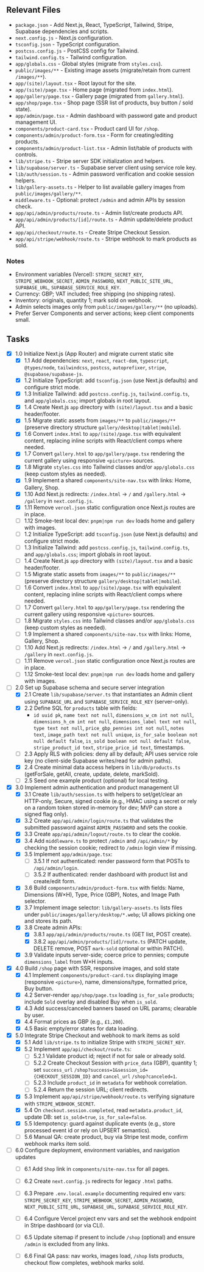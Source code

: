 ## Relevant Files

- `package.json` - Add Next.js, React, TypeScript, Tailwind, Stripe, Supabase dependencies and scripts.
- `next.config.js` - Next.js configuration.
- `tsconfig.json` - TypeScript configuration.
- `postcss.config.js` - PostCSS config for Tailwind.
- `tailwind.config.ts` - Tailwind configuration.
- `app/globals.css` - Global styles (migrate from `styles.css`).
- `public/images/**` - Existing image assets (migrate/retain from current `/images/**`).
- `app/(site)/layout.tsx` - Root layout for the site.
- `app/(site)/page.tsx` - Home page (migrated from `index.html`).
- `app/gallery/page.tsx` - Gallery page (migrated from `gallery.html`).
- `app/shop/page.tsx` - Shop page (SSR list of products, buy button / sold state).
- `app/admin/page.tsx` - Admin dashboard with password gate and product management UI.
- `components/product-card.tsx` - Product card UI for `/shop`.
- `components/admin/product-form.tsx` - Form for creating/editing products.
- `components/admin/product-list.tsx` - Admin list/table of products with controls.
- `lib/stripe.ts` - Stripe server SDK initialization and helpers.
- `lib/supabase/server.ts` - Supabase server client using service role key.
- `lib/auth/session.ts` - Admin password verification and cookie session helpers.
- `lib/gallery-assets.ts` - Helper to list available gallery images from `public/images/gallery/**`.
- `middleware.ts` - Optional: protect `/admin` and admin APIs by session check.
- `app/api/admin/products/route.ts` - Admin list/create products API.
- `app/api/admin/products/[id]/route.ts` - Admin update/delete product API.
- `app/api/checkout/route.ts` - Create Stripe Checkout Session.
- `app/api/stripe/webhook/route.ts` - Stripe webhook to mark products as sold.

### Notes

- Environment variables (Vercel): `STRIPE_SECRET_KEY`, `STRIPE_WEBHOOK_SECRET`, `ADMIN_PASSWORD`, `NEXT_PUBLIC_SITE_URL`, `SUPABASE_URL`, `SUPABASE_SERVICE_ROLE_KEY`.
- Currency: GBP; VAT included; free shipping (no shipping rates).
- Inventory: originals, quantity 1; mark sold on webhook.
- Admin selects images only from `public/images/gallery/**` (no uploads).
- Prefer Server Components and server actions; keep client components small.

## Tasks

- [x] 1.0 Initialize Next.js (App Router) and migrate current static site
  - [x] 1.1 Add dependencies: `next`, `react`, `react-dom`, `typescript`, `@types/node`, `tailwindcss`, `postcss`, `autoprefixer`, `stripe`, `@supabase/supabase-js`.
  - [x] 1.2 Initialize TypeScript: add `tsconfig.json` (use Next.js defaults) and configure strict mode.
  - [x] 1.3 Initialize Tailwind: add `postcss.config.js`, `tailwind.config.ts`, and `app/globals.css`; import globals in root layout.
  - [x] 1.4 Create Next.js `app` directory with `(site)/layout.tsx` and a basic header/footer.
  - [x] 1.5 Migrate static assets from `images/**` to `public/images/**` (preserve directory structure `gallery/desktop|tablet|mobile`).
  - [x] 1.6 Convert `index.html` to `app/(site)/page.tsx` with equivalent content, replacing inline scripts with React/client comps where needed.
  - [x] 1.7 Convert `gallery.html` to `app/gallery/page.tsx` rendering the current gallery using responsive `<picture>` sources.
  - [x] 1.8 Migrate `styles.css` into Tailwind classes and/or `app/globals.css` (keep custom styles as needed).
  - [x] 1.9 Implement a shared `components/site-nav.tsx` with links: Home, Gallery, Shop.
  - [x] 1.10 Add Next.js redirects: `/index.html` -> `/` and `/gallery.html` -> `/gallery` in `next.config.js`.
  - [x] 1.11 Remove `vercel.json` static configuration once Next.js routes are in place.
  - [ ] 1.12 Smoke-test local dev: `pnpm|npm run dev` loads home and gallery with images.
  - [ ] 1.2 Initialize TypeScript: add `tsconfig.json` (use Next.js defaults) and configure strict mode.
  - [ ] 1.3 Initialize Tailwind: add `postcss.config.js`, `tailwind.config.ts`, and `app/globals.css`; import globals in root layout.
  - [ ] 1.4 Create Next.js `app` directory with `(site)/layout.tsx` and a basic header/footer.
  - [ ] 1.5 Migrate static assets from `images/**` to `public/images/**` (preserve directory structure `gallery/desktop|tablet|mobile`).
  - [ ] 1.6 Convert `index.html` to `app/(site)/page.tsx` with equivalent content, replacing inline scripts with React/client comps where needed.
  - [ ] 1.7 Convert `gallery.html` to `app/gallery/page.tsx` rendering the current gallery using responsive `<picture>` sources.
  - [ ] 1.8 Migrate `styles.css` into Tailwind classes and/or `app/globals.css` (keep custom styles as needed).
  - [ ] 1.9 Implement a shared `components/site-nav.tsx` with links: Home, Gallery, Shop.
  - [ ] 1.10 Add Next.js redirects: `/index.html` -> `/` and `/gallery.html` -> `/gallery` in `next.config.js`.
  - [ ] 1.11 Remove `vercel.json` static configuration once Next.js routes are in place.
  - [ ] 1.12 Smoke-test local dev: `pnpm|npm run dev` loads home and gallery with images.

- [ ] 2.0 Set up Supabase schema and secure server integration
  - [x] 2.1 Create `lib/supabase/server.ts` that instantiates an Admin client using `SUPABASE_URL` and `SUPABASE_SERVICE_ROLE_KEY` (server-only).
  - [x] 2.2 Define SQL for `products` table with fields:
    - `id uuid pk`, `name text not null`, `dimensions_w_cm int not null`, `dimensions_h_cm int not null`, `dimensions_label text not null`, `type text not null`, `price_gbp_pennies int not null`, `notes text`, `image_path text not null unique`, `is_for_sale boolean not null default false`, `is_sold boolean not null default false`, `stripe_product_id text`, `stripe_price_id text`, timestamps.
  - [ ] 2.3 Apply RLS with policies: deny all by default; API uses service role key (no client-side Supabase writes/read for admin paths).
  - [x] 2.4 Create minimal data access helpers in `lib/db/products.ts` (getForSale, getAll, create, update, delete, markSold).
  - [ ] 2.5 Seed one example product (optional) for local testing.

- [x] 3.0 Implement admin authentication and product management UI
  - [x] 3.1 Create `lib/auth/session.ts` with helpers to set/get/clear an HTTP-only, Secure, signed cookie (e.g., HMAC using a secret or rely on a random token stored in-memory for dev; MVP can store a signed flag only).
  - [x] 3.2 Create `app/api/admin/login/route.ts` that validates the submitted password against `ADMIN_PASSWORD` and sets the cookie.
  - [x] 3.3 Create `app/api/admin/logout/route.ts` to clear the cookie.
  - [x] 3.4 Add `middleware.ts` to protect `/admin` and `/api/admin/*` by checking the session cookie; redirect to `/admin` login view if missing.
  - [x] 3.5 Implement `app/admin/page.tsx`:
    - [ ] 3.5.1 If not authenticated: render password form that POSTs to `/api/admin/login`.
    - [ ] 3.5.2 If authenticated: render dashboard with product list and create/edit form.
  - [x] 3.6 Build `components/admin/product-form.tsx` with fields: Name, Dimensions (W×H), Type, Price (GBP), Notes, and Image Path selector.
  - [x] 3.7 Implement image selector: `lib/gallery-assets.ts` lists files under `public/images/gallery/desktop/*.webp`; UI allows picking one and stores its path.
  - [x] 3.8 Create admin APIs:
    - [x] 3.8.1 `app/api/admin/products/route.ts` (GET list, POST create).
    - [x] 3.8.2 `app/api/admin/products/[id]/route.ts` (PATCH update, DELETE remove, POST `mark-sold` optional or within PATCH).
  - [x] 3.9 Validate inputs server-side; coerce price to pennies; compute `dimensions_label` from W×H inputs.

- [x] 4.0 Build `/shop` page with SSR, responsive images, and sold state
  - [x] 4.1 Implement `components/product-card.tsx` displaying image (responsive `<picture>`), name, dimensions/type, formatted price, Buy button.
  - [x] 4.2 Server-render `app/shop/page.tsx` loading `is_for_sale` products; include `Sold` overlay and disabled Buy when `is_sold`.
  - [x] 4.3 Add success/canceled banners based on URL params; clearable by user.
  - [x] 4.4 Format prices as GBP (e.g., `£1,200`).
  - [x] 4.5 Basic empty/error states for data loading.

- [x] 5.0 Integrate Stripe Checkout and webhook to mark items as sold
  - [x] 5.1 Add `lib/stripe.ts` to initialize Stripe with `STRIPE_SECRET_KEY`.
  - [x] 5.2 Implement `app/api/checkout/route.ts`:
    - [ ] 5.2.1 Validate product id; reject if not for sale or already sold.
    - [ ] 5.2.2 Create Checkout Session with `price_data` (GBP), quantity 1; set `success_url` `/shop?success=1&session_id={CHECKOUT_SESSION_ID}` and `cancel_url` `/shop?canceled=1`.
    - [ ] 5.2.3 Include `product_id` in `metadata` for webhook correlation.
    - [ ] 5.2.4 Return the session URL; client redirects.
  - [x] 5.3 Implement `app/api/stripe/webhook/route.ts` verifying signature with `STRIPE_WEBHOOK_SECRET`.
  - [x] 5.4 On `checkout.session.completed`, read `metadata.product_id`, update DB: set `is_sold=true`, `is_for_sale=false`.
  - [x] 5.5 Idempotency: guard against duplicate events (e.g., store processed event id or rely on UPSERT semantics).
  - [ ] 5.6 Manual QA: create product, buy via Stripe test mode, confirm webhook marks item sold.

- [ ] 6.0 Configure deployment, environment variables, and navigation updates
  - [ ] 6.1 Add `Shop` link in `components/site-nav.tsx` for all pages.
  - [ ] 6.2 Create `next.config.js` redirects for legacy `.html` paths.
  - [ ] 6.3 Prepare `.env.local.example` documenting required env vars: `STRIPE_SECRET_KEY`, `STRIPE_WEBHOOK_SECRET`, `ADMIN_PASSWORD`, `NEXT_PUBLIC_SITE_URL`, `SUPABASE_URL`, `SUPABASE_SERVICE_ROLE_KEY`.
  - [ ] 6.4 Configure Vercel project env vars and set the webhook endpoint in Stripe dashboard (or via CLI).
  - [ ] 6.5 Update sitemap if present to include `/shop` (optional) and ensure `/admin` is excluded from any links.
  - [ ] 6.6 Final QA pass: nav works, images load, `/shop` lists products, checkout flow completes, webhook marks sold.



